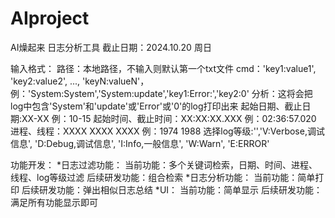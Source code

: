 # AIproject

AI燥起来
日志分析工具
截止日期：2024.10.20 周日

输入格式：
路径：本地路径，不输入则默认第一个txt文件
cmd：'key1:value1', 'key2:value2', ..., 'keyN:valueN'，
    例：'System:System','System:update','key1:Error:','key2:0'
    分析：这将会把log中包含'System'和'update'或'Error'或'0'的log打印出来
起始日期、截止日期:XX-XX 例：10-15 
起始时间、截止时间：XX:XX:XX.XXX 例：02:36:57.020
进程、线程：XXXX XXXX XXXX 例：1974 1988
选择log等级:'','V:Verbose,调试信息', 'D:Debug,调试信息', 'I:Info,一般信息', 'W:Warn', 'E:ERROR'

功能开发：
    *日志过滤功能：
        当前功能：多个关键词检索，日期、时间、进程、线程、log等级过滤
        后续研发功能：组合检索
    *日志分析功能：
        当前功能：简单打印
        后续研发功能：弹出相似日志总结
    *UI：
        当前功能：简单显示
        后续研发功能：满足所有功能显示即可
